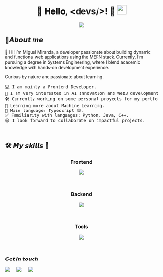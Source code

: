 <h1 align="center">
👋 𝐇𝐞𝐥𝐥𝐨, &lt;devs/&gt;! 🚀  
	<img src="https://media.giphy.com/media/hvRJCLFzcasrR4ia7z/giphy.gif" width="30">
</h1>
<p align="center">
<a href="https://github.com/DenverCoder1/readme-typing-svg">
  <img src="https://readme-typing-svg.herokuapp.com?lines=Systems+Engineering+Student;MERN+Stack+Web+Developer;UX%20/%20UI%20%20Enthusiast;Always%20learning%20new%20things&center=true&width=500&height=40">
</a>
	
</p>
<h2>🌱𝘼𝙗𝙤𝙪𝙩 𝙢𝙚</h2>
<p>
    👋 Hi! I’m Miguel Miranda, a developer passionate about building dynamic and functional web applications using the MERN stack. Currently, I’m pursuing a degree in Systems Engineering, where I blend academic knowledge with hands-on development experience.

Curious by nature and passionate about learning.

</p>
<pre>
💻 I am mainly a Frontend Developer.
📝 I am very interested in AI innovation and Web3 development.
🛠️ Currently working on some personal proyects for my portfolio.
🌱 Learning more about Machine Learning.
🌟 Main language: Typescript 😁.
✅ Familiarity with languages: Python, Java, C++.
😃 I look forward to collaborate on impactful projects.
</pre>
<br/>
<h2 >
  🛠️ 𝙈𝙮 𝙨𝙠𝙞𝙡𝙡𝙨 🔧
</h2>

   <h3 align="center">Frontend</h3>
<p align="center">
  <a href="https://skillicons.dev">
    <img src="https://skillicons.dev/icons?i=html,css,javascript,typescript,react,redux,tailwind,sass,nextjs&perline=14" />
  </a>
</p>
<br/>
  <h3 align="center">Backend</h3>
<p align="center">
  <a href="https://skillicons.dev">
    <img src="https://skillicons.dev/icons?i=nodejs,mongo,firebase,express,postgresql&perline=14" />
  </a>
</p>
<br/>
  <h3 align="center">Tools</h3>
<p align="center">
  <a href="https://skillicons.dev">
    <img src="https://skillicons.dev/icons?i=git,github,pnpm,vscode,vite,jest,babel,postman,gulp,mui,figma&perline=14" />
  </a>
</p>
<br/>
<h3>𝙂𝙚𝙩 𝙞𝙣 𝙩𝙤𝙪𝙘𝙝</h3>
<a target="_blank" href="https://www.linkedin.com/in/mirchez/"><img src="https://img.shields.io/badge/-LinkedIn-0077B5?style=for-the-badge&logo=Linkedin&logoColor=white"></img></a>
&emsp;
<a target="_blank" href="mailto:mmirandasanchez16@gmail.com"
><img src="https://img.shields.io/badge/-Gmail-D14836?style=for-the-badge&logo=Gmail&logoColor=white"></img></a>
&emsp;
<a target="_blank" href="https://www.instagram.com/mirchez_/"><img src="https://img.shields.io/badge/Instagram-1DA1F2?style=for-the-badge&logo=Twitter&logoColor=white"></img></a>
